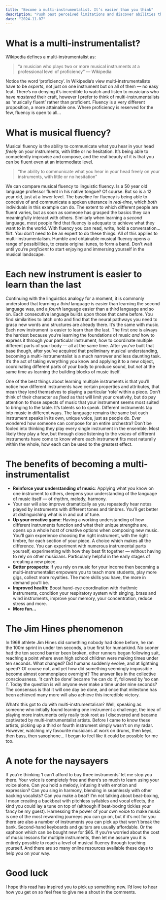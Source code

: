 ```yaml
---
title: "Become a multi-instrumentalist. It’s easier than you think"
description: "Push past perceived limitations and discover abilities that will surprise you…"
date: "2024-11-07"
---
```


# What is a multi-instrumentalist?
Wikipedia defines a multi-instrumentalist as:

> “a musician who plays two or more musical instruments at a professional level of proficiency” — Wikipedia

Notice the word ‘proficiency’. In Wikipedia’s view multi-instrumentalists have to be *experts*, not just on one instrument but on all of them — no easy feat. There’s no denying it’s incredible to watch and listen to musicians who have *mastered* their craft, however I prefer to think of multi-instrumentalists as ‘musically fluent’ rather than proficient. Fluency is a very different proposition, a more attainable one. Where proficiency is reserved for the few, fluency is open to all…

# What is musical fluency?
Musical fluency is the ability to communicate what you hear in your head *freely* on your instruments, with little or no hesitation. It’s being able to competently improvise and compose, and the real beauty of it is that you can be fluent even at an intermediate level.

> “the ability to communicate what you hear in your head freely on your instruments, with little or no hesitation”

We can compare musical fluency to linguistic fluency. Is a 50 year old language professor fluent in his native tongue? Of course. But so is a 12 year old, just at a lower level. The baseline for fluency is being able to conceive of and communicate a spoken utterance in *real-time*, which *both* individuals in this example can do. The extent to which different people are fluent varies, but as soon as someone has grasped the basics they can meaningfully interact with others. Similarly when learning a *second* language, most people find that fluency is adequate to achieve what they want to in the world. With fluency you can read, write, hold a conversation…flirt. You don’t need to be an expert to do these things. All of this applies to multi-instrumentalism. Humble and obtainable musical fluency opens a range of possibilities, to create original tunes, to form a band. Don’t wait until you’re *proficient* to start enjoying and immersing yourself in the musical landscape.

# Each new instrument is easier to learn than the last
Continuing with the linguistics analogy for a moment, it is commonly understood that learning a *third* language is easier than learning the second language was, and a *fourth* language easier than a third language and so on. Each consecutive language builds upon those that came before. You find similarities to latch onto and find that the neural pathways you need to grasp new words and structures are already there. It’s the same with music. Each new instrument is easier to learn than the last. The first one is always the hardest because you’re learning the foundations of music *and* how to express it through your particular instrument, how to coordinate multiple different parts of your body — all at the same time. After you’ve built that base though, after you’ve acquired that preliminary musical understanding, becoming a multi-instrumentalist is a much narrower and less daunting task. It’s the act of taking everything you know and applying it to a new object, coordinating different parts of your body to produce sound, but *not* at the same time as learning the building blocks of music itself.

One of the best things about learning multiple instruments is that you’ll notice how different instruments have certain properties and attributes, that mean they lend themselves to playing a particular ‘role’ within a piece. Don’t think of their character as *fixed* as that will limit your creativity, but do pay attention to those aspects of music that your instrument seems most suited to bringing to the table. It’s talents so to speak. Different instruments tap into music in different ways. The language remains the same but each instrument speaks in its own, unique voice, just as people do. Ever wondered how someone can compose for an entire orchestra? Don’t be fooled into thinking they play every single instrument in the ensemble. Most likely they play a few, but through close listening to the *voices* of different instruments have come to know where each instrument fits most naturally within the whole, how each can be used to the greatest effect.

# The benefits of becoming a multi-instrumentalist
- **Reinforce your understanding of music**: Applying what you know on one instrument to others, deepens your understanding of the language of music itself — of rhythm, melody, harmony.
- Your ear will also improve dramatically as you repeatedly hear notes played by instruments with different tones and timbres. You’ll get better at distinguishing what is in and out of tune.
- **Up your creative game**: Having a working understanding of how different instruments function and what their unique strengths are, opens up a whole host of creative options when composing new music. You’ll gain experience choosing the right instrument, with the right timbre, for each section of your piece. A choice which makes all the difference.
You can experiment with numerous instrumental parts yourself, experimenting with how they best fit together — without having to rely on other musicians. Particularly helpful in the early stages of creating a new piece.
- **Better prospects**: If you rely on music for your income then becoming a multi-instrumentalist empowers you to teach more students, play more gigs, collect more royalties. The more skills you have, the more in demand you’ll be.
- **Improved health**: Boost hand-eye coordination with rhythmic instruments, condition your respiratory system with singing, brass and wind instruments, improve your memory, your concentration, reduce stress and more.
- **More fun…**
# The Jim Hines phenomenon
In 1968 athlete Jim Hines did something nobody had done before, he ran the 100m sprint in under ten seconds, a true first for humankind. No sooner had the ten second barrier been broken, other runners began following suit, reaching a point where even high school children were making times under ten seconds. What changed? Did humans suddenly evolve, and at lightning speed? Of course not, and yet how did something seemingly impossible become almost commonplace overnight? The answer lies in the collective consciousness. ‘It can’t be done’ became ‘he can do it’, followed by ‘so can I’. Today the question is will anyone ever make a time under nine seconds? The consensus is that it will one day be done, and once that milestone has been achieved many more will also achieve this incredible victory.

What’s this got to do with multi-instrumentalism? Well, speaking as someone who initially found learning one instrument a challenge, the idea of playing more instruments only really took root as I discovered and became captivated by multi-instrumentalist artists. Before I came to know these artists, picking up a third or fourth instrument simply wasn’t on my radar. However, watching my favourite musicians at work on drums, then keys, then bass, then saxophone… I began to feel like it could be possible for me too.

# A note for the naysayers
If you’re thinking ‘I can’t afford to buy three instruments’ let me stop you there. Your voice is completely free and there’s so much to learn using your voice alone. Can you hold a melody, infusing it with emotion and expression? Can you sing in harmony, blending in seamlessly with other backing vocalists? Can you make a beat? I’m not talking about beat-boxing, I mean creating a backbeat with pitchless syllables and vocal effects, the kind you could lay a tune on top of (although if beat-boxing tickles your fancy be my guest). Harnessing the power of your own voice to make music is one of the most rewarding journeys you can go on, but if it’s not for you there are also a number of instruments you can pick up that won’t break the bank. Second-hand keyboards and guitars are usually affordable. Or the xaphoon which can be bought new for $65. If you’re worried about the cost of music lessons for multiple instruments, then let me assure you it is entirely possible to reach a level of musical fluency through teaching yourself. And there are so many online resources available these days to help you on your way.

# Good luck
I hope this read has inspired you to pick up something new. I’d love to hear how you get on so feel free to give me a shout in the comments.